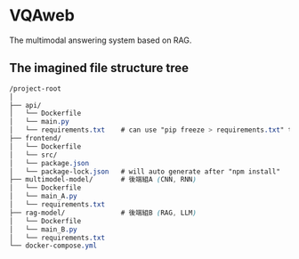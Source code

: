 # VQAweb
The multimodal answering system based on RAG.

## The imagined file structure tree
```CSS
/project-root
│
├── api/
│   └── Dockerfile
│   └── main.py
│   └── requirements.txt    # can use "pip freeze > requirements.txt" to generate
├── frontend/
│   └── Dockerfile
│   └── src/
│   └── package.json
│   └── package-lock.json   # will auto generate after "npm install"
├── multimodel-model/       # 後端組A (CNN, RNN)
│   └── Dockerfile
│   └── main_A.py
│   └── requirements.txt
├── rag-model/              # 後端組B (RAG, LLM)
│   └── Dockerfile
│   └── main_B.py
│   └── requirements.txt
└── docker-compose.yml
```
